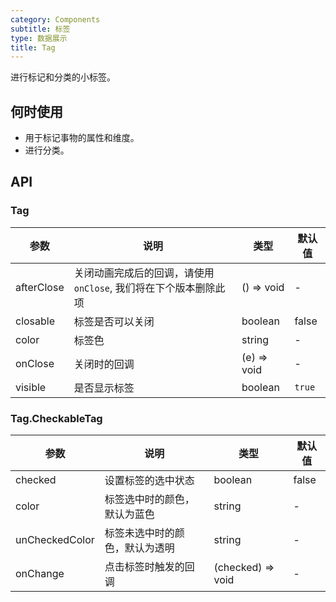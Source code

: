 ```yaml
---
category: Components
subtitle: 标签
type: 数据展示
title: Tag
---
```


进行标记和分类的小标签。

## 何时使用

- 用于标记事物的属性和维度。
- 进行分类。

## API

### Tag

| 参数 | 说明 | 类型 | 默认值 |
| --- | --- | --- | --- |
| afterClose | 关闭动画完成后的回调，请使用 `onClose`, 我们将在下个版本删除此项 | () => void | - |
| closable | 标签是否可以关闭 | boolean | false |
| color | 标签色 | string | - |
| onClose | 关闭时的回调 | (e) => void | - |
| visible | 是否显示标签 | boolean | `true` |

### Tag.CheckableTag

| 参数 | 说明 | 类型 | 默认值 |
| --- | --- | --- | --- |
| checked | 设置标签的选中状态 | boolean | false |
| color | 标签选中时的颜色，默认为蓝色 | string | - |
| unCheckedColor | 标签未选中时的颜色，默认为透明 | string | - |
| onChange | 点击标签时触发的回调 | (checked) => void | - |
